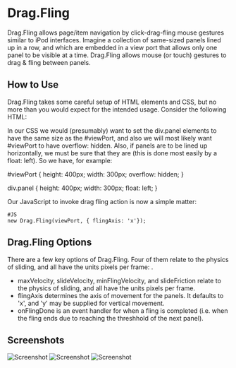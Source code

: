 Drag.Fling
===========

Drag.Fling allows page/item navigation by click-drag-fling mouse gestures similar to iPod interfaces.  Imagine a collection of same-sized panels lined up in a row, and which are embedded in a view port that allows only one panel to be visible at a time.  Drag.Fling allows mouse (or touch) gestures to drag & fling between panels.


How to Use
----------

Drag.Fling takes some careful setup of HTML elements and CSS, but no more than you would expect for the intended usage.  Consider the following HTML:

  <div id="viewPort">
    <div class="panel"></div>
    <div class="panel"></div>
    <div class="panel"></div>
  </div>

In our CSS we would (presumably) want to set the div.panel elements to have the same size as the #viewPort, and also we will most likely want #viewPort to have overflow: hidden.  Also, if panels are to be lined up horizontally, we must be sure that they are (this is done most easily by a float: left).  So we have, for example:

#viewPort {
	height:		400px;
	width:		300px;
	overflow:		hidden;
}

div.panel {
	height:		400px;
	width:		300px;
	float:		left;
}

Our JavaScript to invoke drag fling action is now a simple matter:

	#JS
	new Drag.Fling(viewPort, { flingAxis: 'x'});

Drag.Fling Options
------------------

There are a few key options of Drag.Fling.  Four of them relate to the physics of sliding, and all have the units pixels per frame: .
 * maxVelocity, slideVelocity, minFlingVelocity, and slideFriction relate to the physics of sliding, and all have the units pixels per frame.
 * flingAxis determines the axis of movement for the panels.  It defaults to 'x', and 'y' may be supplied for vertical movement.
 * onFlingDone is an event handler for when a fling is completed (i.e. when the fling ends due to reaching the threshhold of the next panel).

Screenshots
-----------

![Screenshot](http://www.jpl-consulting.com/projects/MooTools/Drag.Fling/ScreenShots/DragFling1.gif)
![Screenshot](http://www.jpl-consulting.com/projects/MooTools/Drag.Fling/ScreenShots/DragFling2.gif)
![Screenshot](http://www.jpl-consulting.com/projects/MooTools/Drag.Fling/ScreenShots/DragFling3.gif)